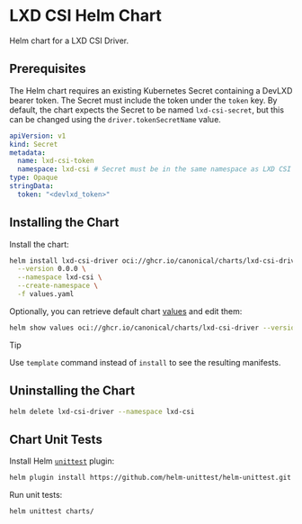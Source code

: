 # LXD CSI Helm Chart

Helm chart for a LXD CSI Driver.

## Prerequisites

The Helm chart requires an existing Kubernetes Secret containing a DevLXD bearer token. The Secret must include the token under the `token` key.
By default, the chart expects the Secret to be named `lxd-csi-secret`, but this can be changed using the `driver.tokenSecretName` value.
```yaml
apiVersion: v1
kind: Secret
metadata:
  name: lxd-csi-token
  namespace: lxd-csi # Secret must be in the same namespace as LXD CSI driver.
type: Opaque
stringData:
  token: "<devlxd_token>"
```

## Installing the Chart

Install the chart:
```sh
helm install lxd-csi-driver oci://ghcr.io/canonical/charts/lxd-csi-driver \
  --version 0.0.0 \
  --namespace lxd-csi \
  --create-namespace \
  -f values.yaml
```

Optionally, you can retrieve default chart [values](/values.yaml) and edit them:
```sh
helm show values oci://ghcr.io/canonical/charts/lxd-csi-driver --version 0.0.0 > values.yaml
```

> [!TIP]
> Use `template` command instead of `install` to see the resulting manifests.

## Uninstalling the Chart

```sh
helm delete lxd-csi-driver --namespace lxd-csi
```

## Chart Unit Tests

Install Helm [`unittest`](https://github.com/helm-unittest/helm-unittest) plugin:
```sh
helm plugin install https://github.com/helm-unittest/helm-unittest.git
```

Run unit tests:
```sh
helm unittest charts/
```
